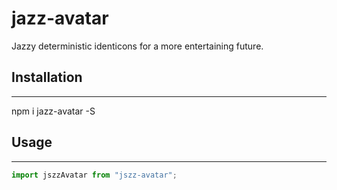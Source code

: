 # jazz-avatar
Jazzy deterministic identicons for a more entertaining future.

## Installation

---

npm i jazz-avatar -S


## Usage

--- 

```typescript
import jszzAvatar from "jszz-avatar";



```
